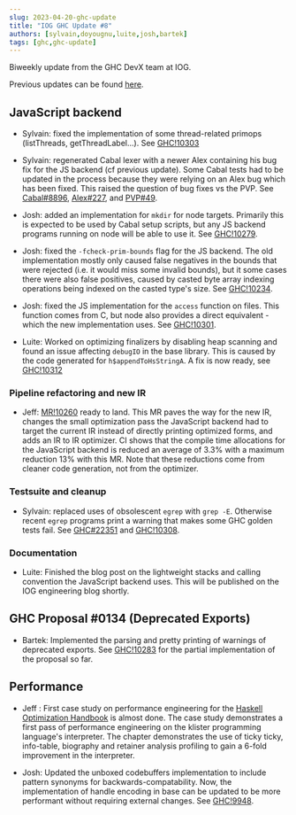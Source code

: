 ```yaml
---
slug: 2023-04-20-ghc-update
title: "IOG GHC Update #8"
authors: [sylvain,doyougnu,luite,josh,bartek]
tags: [ghc,ghc-update]
---
```


Biweekly update from the GHC DevX team at IOG.

Previous updates can be found [here](https://engineering.iog.io/tags/ghc-update).

## JavaScript backend

- Sylvain: fixed the implementation of some thread-related primops
(listThreads, getThreadLabel...).
See [GHC!10303](https://gitlab.haskell.org/ghc/ghc/-/merge_requests/10303)

- Sylvain: regenerated Cabal lexer with a newer Alex containing his bug fix
for the JS backend (cf previous update). Some Cabal tests had to be updated in the process because
they were relying on an Alex bug which has been fixed. This raised the question of
bug fixes vs the PVP. See [Cabal#8896](https://github.com/haskell/cabal/pull/8896),
[Alex#227](https://github.com/haskell/alex/issues/227),
and [PVP#49](https://github.com/haskell/pvp/issues/49).

- Josh: added an implementation for `mkdir` for node targets. Primarily this is
expected to be used by Cabal setup scripts, but any JS backend programs running on
node will be able to use it. See [GHC!10279](https://gitlab.haskell.org/ghc/ghc/-/merge_requests/10279).

- Josh: fixed the `-fcheck-prim-bounds` flag for the JS backend. The old implementation
mostly only caused false negatives in the bounds that were rejected (i.e. it would miss
some invalid bounds), but it some cases there were also false positives, caused by
casted byte array indexing operations being indexed on the casted type's size.
See [GHC!10234](https://gitlab.haskell.org/ghc/ghc/-/merge_requests/10234).

- Josh: fixed the JS implementation for the `access` function on files. This
function comes from C, but node also provides a direct equivalent - which the new
implementation uses. See [GHC!10301](https://gitlab.haskell.org/ghc/ghc/-/merge_requests/10301).

- Luite: Worked on optimizing finalizers by disabling heap scanning and found
an issue affecting `debugIO` in the base library. This is caused by the code
generated for `h$appendToHsStringA`. A fix is now ready, see
[GHC!10312](https://gitlab.haskell.org/ghc/ghc/-/merge_requests/10312)

### Pipeline refactoring and new IR

- Jeff: [MR!10260](https://gitlab.haskell.org/ghc/ghc/-/merge_requests/10260)
ready to land. This MR paves the way for the new IR, changes the small
optimization pass the JavaScript backend had to target the current IR instead of
directly printing optimized forms, and adds an IR to IR optimizer. CI shows that
the compile time allocations for the JavaScript backend is reduced an average of
3.3% with a maximum reduction 13% with this MR. Note that these reductions
come from cleaner code generation, not from the optimizer.

### Testsuite and cleanup

- Sylvain: replaced uses of obsolescent `egrep` with `grep -E`. Otherwise
recent `egrep` programs print a warning that makes some GHC golden tests fail.
See [GHC#22351](https://gitlab.haskell.org/ghc/ghc/-/issues/22351)
and [GHC!10308](https://gitlab.haskell.org/ghc/ghc/-/merge_requests/10308).

### Documentation

- Luite: Finished the blog post on the lightweight stacks and calling convention
the JavaScript backend uses. This will be published on the IOG engineering blog
shortly.


## GHC Proposal #0134 (Deprecated Exports)

- Bartek: Implemented the parsing and pretty printing of warnings of deprecated exports.
See [GHC!10283](https://gitlab.haskell.org/ghc/ghc/-/merge_requests/10283) for the partial
implementation of the proposal so far.

## Performance

- Jeff : First case study on performance engineering for the [Haskell
Optimization Handbook](https://input-output-hk.github.io/hs-opt-handbook.github.io/) is almost done. The case study demonstrates a first pass
of performance engineering on the klister programming language's interpreter.
The chapter demonstrates the use of ticky ticky, info-table, biography and
retainer analysis profiling to gain a 6-fold improvement in the interpreter.

- Josh: Updated the unboxed codebuffers implementation to include pattern
synonyms for backwards-compatability. Now, the implementation of handle encoding
in base can be updated to be more performant without requiring external changes.
See [GHC!9948](https://gitlab.haskell.org/ghc/ghc/-/merge_requests/9948).



